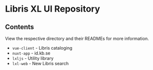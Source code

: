 # Libris XL UI Repository

## Contents

View the respective directory and their READMEs for more information.

* `vue-client` -  Libris cataloging
* `nuxt-app` - id.kb.se
* `lxljs` - Utility library
* `lxl-web` - New Libris search

